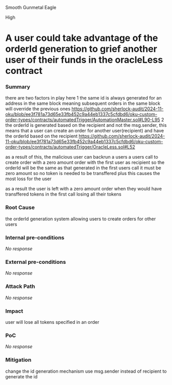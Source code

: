 Smooth Gunmetal Eagle

High

# A user could take advantage of the orderId generation to grief another user of their funds in the oracleLess contract

### Summary

there are two factors in play here 
1 the same id is always generated for an address in the same block meaning subsequent orders in the same block will override the previous ones 
https://github.com/sherlock-audit/2024-11-oku/blob/ee3f781a73d65e33fb452c9a44eb1337c5cfdbd6/oku-custom-order-types/contracts/automatedTrigger/AutomationMaster.sol#L90-L95
2 the orderId is generated based on the recipient and not the msg.sender, this means that a user can create an order for another user(recipient) and have the orderId based on the recipient 
https://github.com/sherlock-audit/2024-11-oku/blob/ee3f781a73d65e33fb452c9a44eb1337c5cfdbd6/oku-custom-order-types/contracts/automatedTrigger/OracleLess.sol#L52

as a result of this, the malicious user can backrun a users a users  call to  create order with a zero amount order with the first user as recipient so the orderId will be the same as that generated in the first users call 
it must be zero amount so no token is needed to be transffered plus this causes the most loss for the user 

as a result the user is left with a zero amount order when they would have transffered tokens in the first call losing all their tokens 


### Root Cause

the orderId generation system 
allowing users to create orders for other users 

### Internal pre-conditions

_No response_

### External pre-conditions

_No response_

### Attack Path

_No response_

### Impact

user will lose all tokens specified in an order 

### PoC

_No response_

### Mitigation

change the id generation mechanism 
use msg.sender instead of recipient to generate the id 